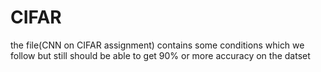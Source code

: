 # CIFAR
the file(CNN on CIFAR assignment) contains some conditions which we follow but still should be able to get 90% or more accuracy on the datset
